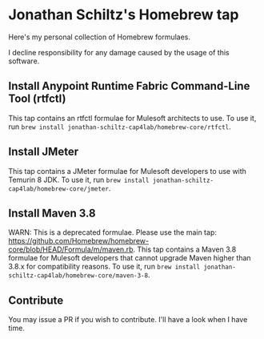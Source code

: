 # Jonathan Schiltz's Homebrew tap

Here's my personal collection of Homebrew formulaes.

I decline responsibility for any damage caused by the usage of this software.

## Install Anypoint Runtime Fabric Command-Line Tool (rtfctl)

This tap contains an rtfctl formulae for Mulesoft architects to use.
To use it, run `brew install jonathan-schiltz-cap4lab/homebrew-core/rtfctl`.

## Install JMeter

This tap contains a JMeter formulae for Mulesoft developers to use with Temurin 8 JDK.
To use it, run `brew install jonathan-schiltz-cap4lab/homebrew-core/jmeter`.

## Install Maven 3.8

WARN: This is a deprecated formulae. Please use the main tap: https://github.com/Homebrew/homebrew-core/blob/HEAD/Formula/m/maven.rb.
This tap contains a Maven 3.8 formulae for Mulesoft developers that cannot upgrade Maven higher than 3.8.x for compatibility reasons.
To use it, run `brew install jonathan-schiltz-cap4lab/homebrew-core/maven-3-8`.

## Contribute

You may issue a PR if you wish to contribute. I'll have a look when I have time.
